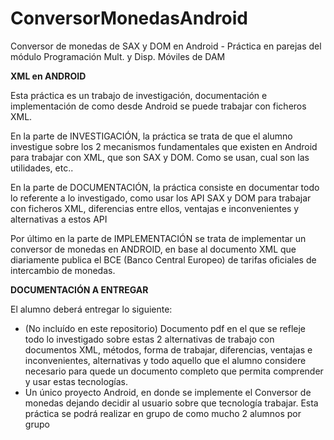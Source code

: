 # ConversorMonedasAndroid
 Conversor de monedas de SAX y DOM en Android - Práctica en parejas del módulo Programación Mult. y Disp. Móviles de DAM

**XML en ANDROID**

Esta práctica es un trabajo de investigación, documentación e implementación de como desde Android se puede trabajar con ficheros XML.

En la parte de INVESTIGACIÓN, la práctica se trata de que el alumno investigue sobre los 2 mecanismos fundamentales que existen en Android para trabajar con XML, que son SAX y DOM. Como se usan, cual son las utilidades, etc..

En la parte de DOCUMENTACIÓN, la práctica consiste en documentar todo lo referente a lo investigado, como usar los API SAX y DOM para trabajar con ficheros XML, diferencias entre ellos, ventajas e inconvenientes y alternativas a estos API

Por último en la parte de IMPLEMENTACIÓN se trata de implementar un conversor de monedas en ANDROID, en base al documento XML que diariamente publica el BCE (Banco Central Europeo) de tarifas oficiales de intercambio de monedas.

**DOCUMENTACIÓN A ENTREGAR**

El alumno deberá entregar lo siguiente:
  + (No incluído en este repositorio) Documento pdf en el que se refleje todo lo investigado sobre estas 2 alternativas de trabajo con documentos XML, métodos, forma de trabajar, diferencias, ventajas e inconvenientes, alternativas y todo aquello que el alumno considere necesario para quede un documento completo que permita comprender y usar estas tecnologías.
  + Un único proyecto Android, en donde se implemente el Conversor de monedas dejando decidir al usuario sobre que tecnología trabajar. Esta práctica se podrá realizar en grupo de como mucho 2 alumnos por grupo
